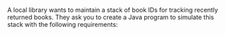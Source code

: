 A local library wants to maintain a stack of book IDs for tracking recently returned books.
They ask you to create a Java program to simulate this stack with the following requirements:
